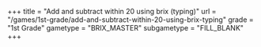 +++
title = "Add and subtract within 20 using brix (typing)"
url = "/games/1st-grade/add-and-subtract-within-20-using-brix-typing"
grade = "1st Grade"
gametype = "BRIX_MASTER"
subgametype = "FILL_BLANK"
+++